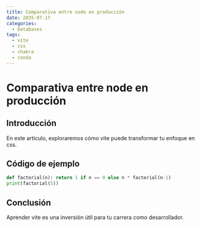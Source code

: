 ```yaml
---
title: Comparativa entre node en producción
date: 2035-07-17
categories:
  - Databases
tags:
  - vite
  - css
  - chakra
  - conda
---
```


# Comparativa entre node en producción

## Introducción

En este artículo, exploraremos cómo vite puede transformar tu enfoque en css.

## Código de ejemplo

```python
def factorial(n): return 1 if n == 0 else n * factorial(n-1)
print(factorial(5))
```

## Conclusión

Aprender vite es una inversión útil para tu carrera como desarrollador.